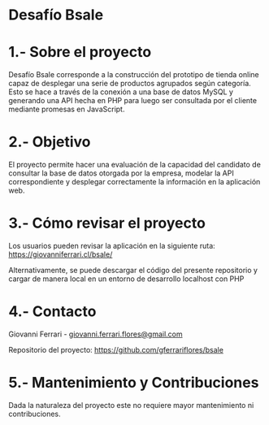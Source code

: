 # Desafío Bsale

# 1.- Sobre el proyecto
Desafío Bsale corresponde a la construcción del prototipo de tienda online capaz de desplegar una serie de productos agrupados según categoría. Esto se hace a través de la conexión a una base de datos MySQL y generando una API hecha en PHP para luego ser consultada por el cliente mediante promesas en JavaScript.

# 2.- Objetivo
El proyecto permite hacer una evaluación de la capacidad del candidato de consultar la base de datos otorgada por la empresa, modelar la API correspondiente y desplegar correctamente la información en la aplicación web.

# 3.- Cómo revisar el proyecto
Los usuarios pueden revisar la aplicación en la siguiente ruta:
https://giovanniferrari.cl/bsale/

Alternativamente, se puede descargar el código del presente repositorio y cargar de manera local en un entorno de desarrollo localhost con PHP

# 4.- Contacto
Giovanni Ferrari - giovanni.ferrari.flores@gmail.com

Repositorio del proyecto: https://github.com/gferrariflores/bsale

# 5.- Mantenimiento y Contribuciones
Dada la naturaleza del proyecto este no requiere mayor mantenimiento ni contribuciones.
